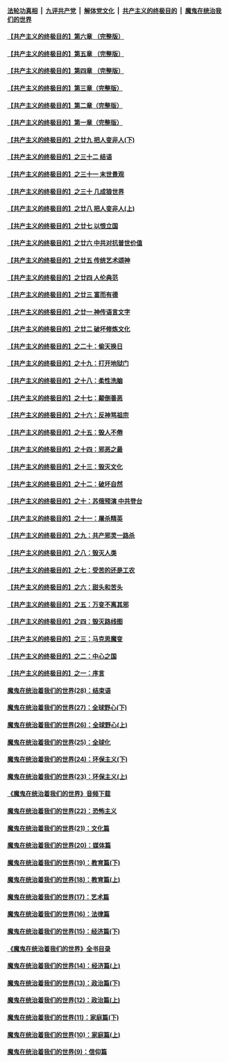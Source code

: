 ####  [法轮功真相](../../../../basic/blob/master/README.md?t=05301301) &nbsp;|&nbsp; [九评共产党](../../../../9ping.md/blob/master/README.md?t=05301301) &nbsp;|&nbsp; [解体党文化](../../../../jtdwh.md/blob/master/README.md?t=05301301)  &nbsp;|&nbsp; [共产主义的终极目的](../../../../gczydzjmd.md/blob/master/README.md?t=05301301) &nbsp;|&nbsp; [魔鬼在统治我们的世界](../../../../mgztzwmdsj.md/blob/master/README.md?t=05301301) 

#### [【共产主义的终极目的】第六章 （完整版）](../pages/nsc422/n11428913.md?t=05301301) 

#### [【共产主义的终极目的】第五章 （完整版）](../pages/nsc422/n11428912.md?t=05301301) 

#### [【共产主义的终极目的】第四章 （完整版）](../pages/nsc422/n11428907.md?t=05301301) 

#### [【共产主义的终极目的】第三章（完整版）](../pages/nsc422/n11428848.md?t=05301301) 

#### [【共产主义的终极目的】第二章（完整版）](../pages/nsc422/n11428831.md?t=05301301) 

#### [【共产主义的终极目的】第一章（完整版）](../pages/nsc422/n11417651.md?t=05301301) 

#### [【共产主义的终极目的】之廿九 把人变非人(下)](../pages/nsc422/n11344140.md?t=05301301) 

#### [【共产主义的终极目的】之三十二 结语](../pages/nsc422/n11360535.md?t=05301301) 

#### [【共产主义的终极目的】之三十一 末世景观](../pages/nsc422/n11351129.md?t=05301301) 

#### [【共产主义的终极目的】之三十 几成狼世界](../pages/nsc422/n11348280.md?t=05301301) 

#### [【共产主义的终极目的】之廿八 把人变非人(上)](../pages/nsc422/n11340492.md?t=05301301) 

#### [【共产主义的终极目的】之廿七 以恨立国](../pages/nsc422/n11336944.md?t=05301301) 

#### [【共产主义的终极目的】之廿六 中共对抗普世价值](../pages/nsc422/n11324785.md?t=05301301) 

#### [【共产主义的终极目的】之廿五 传统艺术颂神](../pages/nsc422/n11296396.md?t=05301301) 

#### [【共产主义的终极目的】之廿四 人伦典范](../pages/nsc422/n11296397.md?t=05301301) 

#### [【共产主义的终极目的】之廿三 富而有德](../pages/nsc422/n11283598.md?t=05301301) 

#### [【共产主义的终极目的】之廿一 神传语言文字](../pages/nsc422/n11263265.md?t=05301301) 

#### [【共产主义的终极目的】之廿二 破坏修炼文化](../pages/nsc422/n11245728.md?t=05301301) 

#### [【共产主义的终极目的】之二十：偷天换日](../pages/nsc422/n11238846.md?t=05301301) 

#### [【共产主义的终极目的】之十九：打开地狱门](../pages/nsc422/n11206376.md?t=05301301) 

#### [【共产主义的终极目的】之十八：柔性洗脑](../pages/nsc422/n11199994.md?t=05301301) 

#### [【共产主义的终极目的】之十七：颠倒善恶](../pages/nsc422/n11179782.md?t=05301301) 

#### [【共产主义的终极目的】之十六：反神骂祖宗](../pages/nsc422/n11166798.md?t=05301301) 

#### [【共产主义的终极目的】之十五：毁人不倦](../pages/nsc422/n11166792.md?t=05301301) 

#### [【共产主义的终极目的】之十四：邪恶之最](../pages/nsc422/n11150249.md?t=05301301) 

#### [【共产主义的终极目的】之十三：毁灭文化](../pages/nsc422/n11135227.md?t=05301301) 

#### [【共产主义的终极目的】之十二：破坏自然](../pages/nsc422/n11135214.md?t=05301301) 

#### [【共产主义的终极目的】之十：苏俄预演 中共登台](../pages/nsc422/n11118424.md?t=05301301) 

#### [【共产主义的终极目的】之十一：屠杀精英](../pages/nsc422/n11118442.md?t=05301301) 

#### [【共产主义的终极目的】之九：共产邪灵一路杀](../pages/nsc422/n11114139.md?t=05301301) 

#### [【共产主义的终极目的】之八：毁灭人类](../pages/nsc422/n11108503.md?t=05301301) 

#### [【共产主义的终极目的】之七：受苦的还是工农](../pages/nsc422/n11101809.md?t=05301301) 

#### [【共产主义的终极目的】之六：甜头和苦头](../pages/nsc422/n11096971.md?t=05301301) 

#### [【共产主义的终极目的】之五：万变不离其邪](../pages/nsc422/n11091285.md?t=05301301) 

#### [【共产主义的终极目的】之四：毁灭路线图](../pages/nsc422/n11086284.md?t=05301301) 

#### [【共产主义的终极目的】之三：马克思魔变](../pages/nsc422/n11061941.md?t=05301301) 

#### [【共产主义的终极目的】之二：中心之国](../pages/nsc422/n11047728.md?t=05301301) 

#### [【共产主义的终极目的】之一：序言](../pages/nsc422/n11086077.md?t=05301301) 

#### [魔鬼在统治着我们的世界(28)：结束语](../pages/nsc422/n10936246.md?t=05301301) 

#### [魔鬼在统治着我们的世界(27)：全球野心(下)](../pages/nsc422/n10928319.md?t=05301301) 

#### [魔鬼在统治着我们的世界(26)：全球野心(上)](../pages/nsc422/n10900318.md?t=05301301) 

#### [魔鬼在统治着我们的世界(25)：全球化](../pages/nsc422/n10788205.md?t=05301301) 

#### [魔鬼在统治着我们的世界(24)：环保主义(下)](../pages/nsc422/n10695307.md?t=05301301) 

#### [魔鬼在统治着我们的世界(23)：环保主义(上)](../pages/nsc422/n10688613.md?t=05301301) 

#### [《魔鬼在统治着我们的世界》音频下载](../pages/nsc422/n10635553.md?t=05301301) 

#### [魔鬼在统治着我们的世界(22)：恐怖主义](../pages/nsc422/n10614727.md?t=05301301) 

#### [魔鬼在统治着我们的世界(21)：文化篇](../pages/nsc422/n10597706.md?t=05301301) 

#### [魔鬼在统治着我们的世界(20)：媒体篇](../pages/nsc422/n10586579.md?t=05301301) 

#### [魔鬼在统治着我们的世界(19)：教育篇(下)](../pages/nsc422/n10564808.md?t=05301301) 

#### [魔鬼在统治着我们的世界(18)：教育篇(上)](../pages/nsc422/n10526970.md?t=05301301) 

#### [魔鬼在统治着我们的世界(17)：艺术篇](../pages/nsc422/n10499093.md?t=05301301) 

#### [魔鬼在统治着我们的世界(16)：法律篇](../pages/nsc422/n10485969.md?t=05301301) 

#### [魔鬼在统治着我们的世界(15)：经济篇(下)](../pages/nsc422/n10469975.md?t=05301301) 

#### [《魔鬼在统治着我们的世界》全书目录](../pages/nsc422/n10464261.md?t=05301301) 

#### [魔鬼在统治着我们的世界(14)：经济篇(上)](../pages/nsc422/n10457370.md?t=05301301) 

#### [魔鬼在统治着我们的世界(13)：政治篇(下)](../pages/nsc422/n10448270.md?t=05301301) 

#### [魔鬼在统治着我们的世界(12)：政治篇(上)](../pages/nsc422/n10444576.md?t=05301301) 

#### [魔鬼在统治着我们的世界(11)：家庭篇(下)](../pages/nsc422/n10440961.md?t=05301301) 

#### [魔鬼在统治着我们的世界(10)：家庭篇(上)](../pages/nsc422/n10435448.md?t=05301301) 

#### [魔鬼在统治着我们的世界(9)：信仰篇](../pages/nsc422/n10432159.md?t=05301301) 

